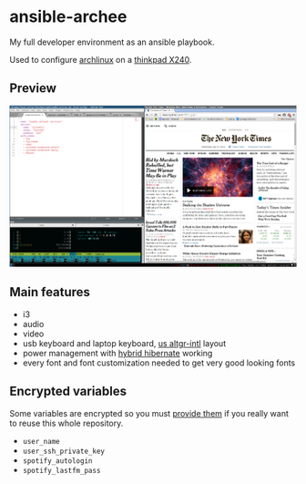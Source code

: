 # ansible-archee

My full developer environment as an ansible playbook.

Used to configure [archlinux](https://www.archlinux.org/) on a [thinkpad X240](http://shop.lenovo.com/us/en/laptops/thinkpad/x-series/x240/).

## Preview

![screenshot](screenshot.png)

## Main features

- i3
- audio
- video
- usb keyboard and laptop keyboard, [us altgr-intl](http://dry.sailingissues.com/keyboard-US-International2.png) layout
- power management with [hybrid hibernate](https://wiki.archlinux.org/index.php/Systemd#Power_management) working
- every font and font customization needed to get very good looking fonts

## Encrypted variables

Some variables are encrypted so you must [provide them](http://docs.ansible.com/playbooks_variables.html) if you really want to reuse this whole repository.

- `user_name`
- `user_ssh_private_key`
- `spotify_autologin`
- `spotify_lastfm_pass` 
